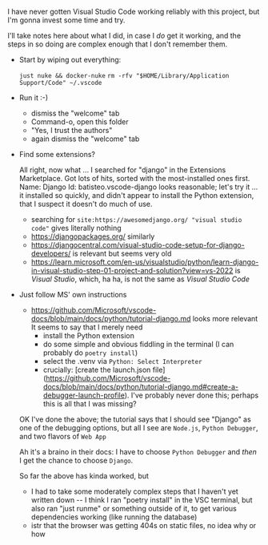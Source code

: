I have never gotten Visual Studio Code working reliably with this project, but I'm gonna invest some time and try.

I'll take notes here about what I did, in case I *do* get it working, and the steps in so doing are complex enough that I don't remember them.

* Start by wiping out everything:

  `just nuke && docker-nuke`
  `rm -rfv "$HOME/Library/Application Support/Code" ~/.vscode`

* Run it :-)

    - dismiss the "welcome" tab
    - Command-o, open this folder
    - "Yes, I trust the authors"
    - again dismiss the "welcome" tab

* Find some extensions?

    All right, now what ... I searched for "django" in the Extensions Marketplace.
    Got lots of hits, sorted with the most-installed ones first.
      Name: Django
      Id: batisteo.vscode-django
    looks reasonable; let's try it ... it installed so quickly, and didn't appear to install the Python extension, that I suspect it doesn't do much of use.

    - searching for `site:https://awesomedjango.org/ "visual studio code"` gives literally nothing
    - https://djangopackages.org/ similarly
    - https://djangocentral.com/visual-studio-code-setup-for-django-developers/ is relevant but seems very old
    - https://learn.microsoft.com/en-us/visualstudio/python/learn-django-in-visual-studio-step-01-project-and-solution?view=vs-2022 is *Visual Studio*, which, ha ha, is not the same as *Visual Studio Code*

* Just follow MS' own instructions

    - https://github.com/Microsoft/vscode-docs/blob/main/docs/python/tutorial-django.md looks more relevant
      It seems to say that I merely need
      - install the Python extension
      - do some simple and obvious fiddling in the terminal (I can probably do `poetry install`)
      - select the .venv via `Python: Select Interpreter`
      - crucially: [create the launch.json file] (https://github.com/Microsoft/vscode-docs/blob/main/docs/python/tutorial-django.md#create-a-debugger-launch-profile).  I've probably never done this; perhaps this is all that I was missing?

    OK I've done the above; the tutorial says that I should see "Django" as one of the debugging options, but all I see are `Node.js`, `Python Debugger`, and two flavors of `Web App`

    Ah it's a braino in their docs: I have to choose `Python Debugger` and *then* I get the chance to choose `Django`.

    So far the above has kinda worked, but
    - I had to take some moderately complex steps that I haven't yet written down -- I think I ran "poetry install" in the VSC terminal, but also ran "just runme" or something outside of it, to get various dependencies working (like running the database)
    - istr that the browser was getting 404s on static files, no idea why or how
